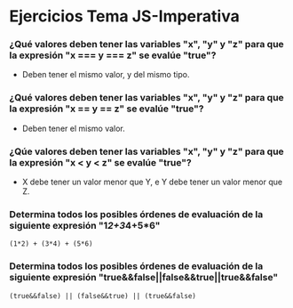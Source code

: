 # Ejercicios Tema JS-Imperativa

### ¿Qué valores deben tener las variables "x", "y" y "z" para que la expresión "x === y === z" se evalúe "true"?

- Deben tener el mismo valor, y del mismo tipo.

### ¿Qué valores deben tener las variables "x", "y" y "z" para que la expresión "x == y == z" se evalúe "true"?

- Deben tener el mismo valor.

### ¿Qúe valores deben tener las variables "x", "y" y "z" para que la expresión "x < y < z" se evalúe "true"?

- X debe tener un valor menor que Y, e Y debe tener un valor menor que Z.

### Determina todos los posibles órdenes de evaluación de la siguiente expresión "1*2+3*4+5*6"

~~~~
(1*2) + (3*4) + (5*6)
~~~~

### Determina todos los posibles órdenes de evaluación de la siguiente expresión "true&&false||false&&true||true&&false"

~~~~
(true&&false) || (false&&true) || (true&&false)
~~~~